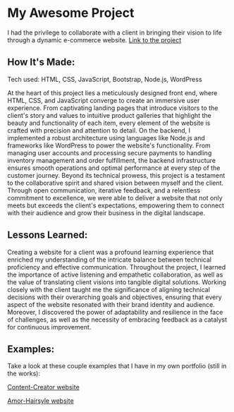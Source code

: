 # My Awesome Project
 I had the privilege to collaborate with a client in bringing their vision to life through a dynamic e-commerce website.
  [Link to the project](https://destinymccoy.netlify.app/)

  ## How It's Made:
  Tech used: HTML, CSS, JavaScript, Bootstrap, Node.js, WordPress
  
  At the heart of this project lies a meticulously designed front end, where HTML, CSS, and JavaScript converge to create an immersive user experience. From captivating landing pages that introduce visitors to the client's story and values to intuitive product galleries that highlight the beauty and functionality of each item, every element of the website is crafted with precision and attention to detail.
  On the backend, I implemented a robust architecture using languages like Node.js and frameworks like WordPress to power the website's functionality. From managing user accounts and processing secure payments to handling inventory management and order fulfillment, the backend infrastructure ensures smooth operations and optimal performance at every step of the customer journey.
  Beyond its technical prowess, this project is a testament to the collaborative spirit and shared vision between myself and the client. Through open communication, iterative feedback, and a relentless commitment to excellence, we were able to deliver a website that not only meets but exceeds the client's expectations, empowering them to connect with their audience and grow their business in the digital landscape.

  ## Lessons Learned:
  Creating a website for a client was a profound learning experience that enriched my understanding of the intricate balance between technical proficiency and effective communication. Throughout the project, I learned the importance of active listening and empathetic collaboration, as well as the value of translating client visions into tangible digital solutions. Working closely with the client taught me the significance of aligning technical decisions with their overarching goals and objectives, ensuring that every aspect of the website resonated with their brand identity and audience. Moreover, I discovered the power of adaptability and resilience
  in the face of challenges, as well as the necessity of embracing feedback as a catalyst for continuous improvement.

  ## Examples:
  Take a look at these couple examples that I have in my own portfolio (still in the works):
  
  [Content-Creator website](https://mansaleafproduction.netlify.app/)
  
  [Amor-Hairsyle website](https://amourhairstyles.netlify.app/)
